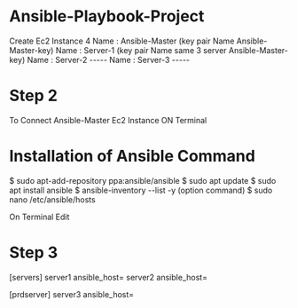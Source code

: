# Ansible-Playbook-Project

Create Ec2 Instance 4
Name : Ansible-Master (key pair Name Ansible-Master-key)
Name : Server-1       (key pair Name same 3 server Ansible-Master-key)
Name : Server-2       -----
Name : Server-3       -----

# Step 2

To Connect Ansible-Master Ec2 Instance ON Terminal

# Installation of Ansible Command
$ sudo apt-add-repository ppa:ansible/ansible
$ sudo apt update
$ sudo apt install ansible
$ ansible-inventory --list -y  (option command)
$ sudo nano /etc/ansible/hosts

On Terminal Edit

# Step 3

[servers]
server1 ansible_host=<public ip>
server2 ansible_host=<public ip>

[prdserver]
server3 ansible_host=<public ip>
